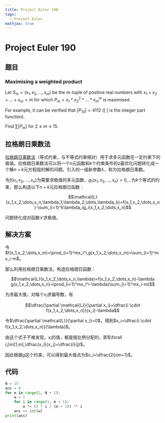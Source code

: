 ```yaml
---
title: Project Euler 190
tags:
  - Project Euler
mathjax: true
---
```

<escape><!-- more --></escape>

# Project Euler 190

## 题目

### Maximising a weighted product

Let $S_m = (x_1, x_2, \dots , x_m)$ be the $m$-tuple of positive real numbers with $x_1 + x_2 + \dots + x_m = m$ for which $P_m = x_1 *x_2^2* \dots * x_m^m$ is maximised.

For example, it can be verified that $[P_{10}] = 4112$ ([ ] is the integer part function).

Find $\sum[P_m]$ for $2 \le m \le 15$.

## 拉格朗日乘数法

[拉格朗日乘数法](https://en.wikipedia.org/wiki/Lagrange_multiplier)（等式约束，与不等式约束相对）用于求多元函数在一定约束下的极值。拉格朗日乘数法可以将一个$n$元函数和$k$个约束条件的z最优化问题转化成一个解$n+k$元方程组的解的问题。引入的一组新参数$\lambda$，称为拉格朗日乘数。

令$f(x_1,x_2,\dots,x_n)$为需要求极值的多元函数，$g_1(x_1,x_2,\dots,x_n)=0$,$\dots$为$k$个等式的约束，那么构造以下$n+k$元拉格朗日函数：

$$\mathcal{L}(x_1,x_2,\dots,x_n,\lambda_1,\lambda_2,\dots,\lambda_k)=f(x_1,x_2,\dots,x_n)-\sum_{i=1}^k\lambda_ig_i(x_1,x_2,\dots,x_n)$$

问题转化成对函数$\mathcal{L}$求极值。

## 解决方案

令$f(x_1,x_2,\dots,x_m)=\prod_{i=1}^mx_i^i,g(x_1,x_2,\dots,x_m)=\sum_{i=1}^mx_i-m$。

那么利用拉格朗日乘数法，构造拉格朗日函数：

$$\mathcal{L}(x_1,x_2,\dots,x_n,\lambda)=f(x_1,x_2,\dots,x_n)-\lambda g(x_1,x_2,\dots,x_n)=\prod_{i=1}^mx_i^i-\lambda(\sum_{i=1}^mx_i-m)$$

为求最大值，对每个$x_i$求偏导数，有

$$\dfrac{\partial \mathcal{L}}{\partial x_i}=\dfrac{i \cdot f(x_1,x_2,\dots,x_n)}{x_i}-\lambda$$

令$\dfrac{\partial \mathcal{L}}{\partial x_i}=0$，得到$x_i=\dfrac{i \cdot f(x_1,x_2,\dots,x_n)}{\lambda}$。

由这个式子不难发现，$x_i$的值，都是按比例分配的，即$\forall i,j\in[1,m],\dfrac{x_i}{x_j}=\dfrac{i}{j}$。

因此根据$g$这个约束，可以得到最大值点为$x_i=\dfrac{2i}{m+1}$。

## 代码

```py
N = 15
ans = 0
for m in range(2, N + 1):
    w = 1
    for i in range(1, m + 1):
        w *= (2 * i / (m + 1)) ** i
    ans += int(w)
print(ans)

```